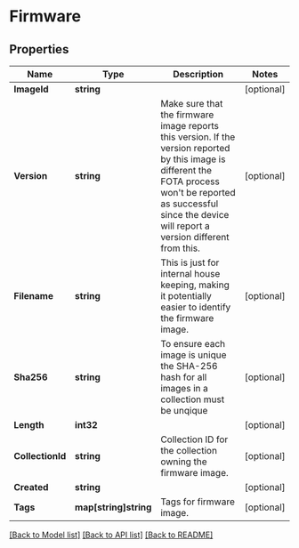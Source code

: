 # Firmware

## Properties

Name | Type | Description | Notes
------------ | ------------- | ------------- | -------------
**ImageId** | **string** |  | [optional] 
**Version** | **string** | Make sure that the firmware image reports this version. If the version reported by this image is different the FOTA process won&#39;t be reported as successful since the device will report a version different from this. | [optional] 
**Filename** | **string** | This is just for internal house keeping, making it potentially easier to identify the firmware image. | [optional] 
**Sha256** | **string** | To ensure each image is unique the SHA-256 hash for all images in a collection must be unqique | [optional] 
**Length** | **int32** |  | [optional] 
**CollectionId** | **string** | Collection ID for the collection owning the firmware image. | [optional] 
**Created** | **string** |  | [optional] 
**Tags** | **map[string]string** | Tags for firmware image. | [optional] 

[[Back to Model list]](../README.md#documentation-for-models) [[Back to API list]](../README.md#documentation-for-api-endpoints) [[Back to README]](../README.md)


